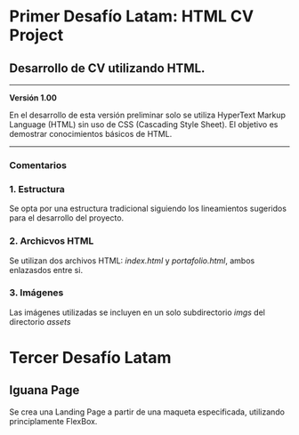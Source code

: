 # **Primer Desafío Latam: HTML CV Project** 

## Desarrollo de CV utilizando HTML.

---

**Versión 1.00**

En el desarrollo de esta versión preliminar solo se utiliza HyperText Markup Language (HTML) sin uso de CSS (Cascading Style Sheet).
El objetivo es demostrar conocimientos básicos de HTML.

---

### Comentarios

### 1. Estructura

Se opta por una estructura tradicional siguiendo los lineamientos sugeridos para el desarrollo del proyecto.


### 2. Archicvos HTML

Se utilizan dos archivos HTML: _index.html_ y _portafolio.html_, ambos enlazasdos entre si.


### 3. Imágenes

Las imágenes utilizadas se incluyen en un solo subdirectorio _imgs_ del directorio _assets_





# **Tercer Desafío Latam**
## Iguana Page
Se crea una Landing Page a partir de una maqueta especificada, utilizando principlamente FlexBox.
